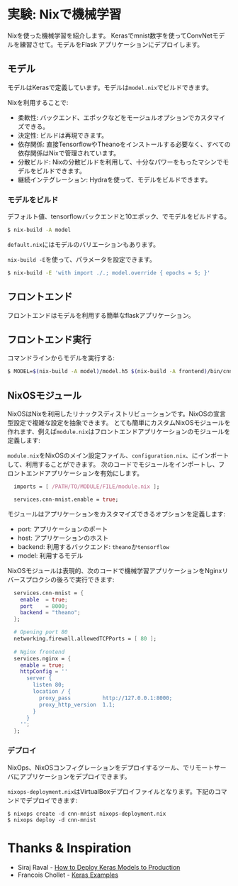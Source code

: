 # 実験: Nixで機械学習

Nixを使った機械学習を紹介します。
Kerasでmnist数字を使ってConvNetモデルを練習させて。モデルをFlask アプリケーションにデプロイします。


## モデル

モデルはKerasで定義しています。モデルは`model.nix`でビルドできます。

Nixを利用することで:

- 柔軟性: バックエンド、エポックなどをモージュルオプションでカスタマイズできる。
- 決定性: ビルドは再現できます。
- 依存関係: 直接TensorflowやTheanoをインストールする必要なく、すべての依存関係はNixで管理されています。
- 分散ビルド: Nixの分散ビルドを利用して、十分なパワーをもったマシンでモデルをビルドできます。 
- 継続インテグレーション: Hydraを使って、モデルをビルドできます。


### モデルをビルド

デフォルト値、tensorflowバックエンドと10エポック、でモデルをビルドする。

```sh
$ nix-build -A model
```

`default.nix`にはモデルのバリエーションもあります。

`nix-build -E`を使って、パラメータを設定できます。

```sh
$ nix-build -E 'with import ./.; model.override { epochs = 5; }'
```


## フロントエンド

フロントエンドはモデルを利用する簡単なflaskアプリケーション。


## フロントエンド実行

コマンドラインからモデルを実行する:

```sh
$ MODEL=$(nix-build -A model)/model.h5 $(nix-build -A frontend)/bin/cnn-mnist
```


## NixOSモジュール

NixOSはNixを利用したリナックスディストリビューションです。NixOSの宣言型設定で複雑な設定を抽象できます。
とても簡単にカスタムNixOSモジュールを作れます、例えば`module.nix`はフロントエンドアプリケーションのモジュールを定義します:

`module.nix`をNixOSのメイン設定ファイル、`configuration.nix`、にインポートして、利用することができます。
次のコードでモジュールをインポートし、フロントエンドアプリケーションを有効にします。


```nix
  imports = [ /PATH/TO/MODULE/FILE/module.nix ];

  services.cnn-mnist.enable = true;
```

モジュールはアプリケーションをカスタマイズできるオプションを定義します:

- port: アプリケーションのポート
- host: アプリケーションのホスト
- backend: 利用するバックエンド: `theano`か`tensorflow`
- model: 利用するモデル

NixOSモジュールは表現的、次のコードで機械学習アプリケーションをNginxリバースプロクシの後ろで実行できます:

```nix
  services.cnn-mnist = {
    enable  = true;
    port    = 8000;
    backend = "theano";
  };

  # Opening port 80
  networking.firewall.allowedTCPPorts = [ 80 ];
  
  # Nginx frontend 
  services.nginx = {
    enable = true;
    httpConfig = ''
      server {
        listen 80;
        location / {
          proxy_pass          http://127.0.0.1:8000;
          proxy_http_version  1.1;
        }
      }
    '';
  };
```


### デプロイ

NixOps、NixOSコンフィグレーションをデプロイするツール、でリモートサーバにアプリケーションをデプロイできます。

`nixops-deployment.nix`はVirtualBoxデプロイファイルとなります。下記のコマンドでデプロイできます:

```
$ nixops create -d cnn-mnist nixops-deployment.nix
$ nixops deploy -d cnn-mnist
```


# Thanks & Inspiration

- Siraj Raval - [How to Deploy Keras Models to Production](https://www.youtube.com/watch?v=f6Bf3gl4hWY)
- Francois Chollet - [Keras Examples](https://github.com/fchollet/keras/tree/master/examples)
